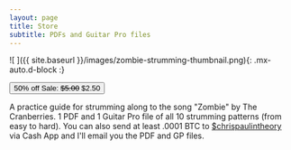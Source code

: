 ```yaml
---
layout: page
title: Store
subtitle: PDFs and Guitar Pro files
---
```



![ ]({{ site.baseurl }}/images/zombie-strumming-thumbnail.png){: .mx-auto.d-block :}

<button class="btn btn-success btn-lg get-started-btn" data-checkout-mode="payment" data-price-id="price_1KpIwQF1bxnTbGQ8PDTJuDMy">50% off Sale: <del>$5.00</del> $2.50</button>
<p>A practice guide for strumming along to the song "Zombie" by The Cranberries. 1 PDF and 1 Guitar Pro file of all 10 strumming patterns (from easy to hard). You can also send at least .0001 BTC to <a href="http://cash.app/$chrispaulintheory">$chrispaulintheory</a> via Cash App and I'll email you the PDF and GP files.</p>